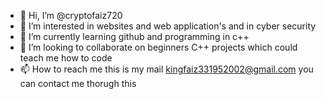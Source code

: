 - 👋 Hi, I’m @cryptofaiz720
- 👀 I’m interested in websites and web application's and in cyber security 
- 🌱 I’m currently learning github and programming in c++ 
- 💞️ I’m looking to collaborate on beginners C++ projects which could teach me how to code 
- 📫 How to reach me this is my mail kingfaiz331952002@gmail.com you can contact me thorugh this 

<!---
cryptofaiz720/cryptofaiz720 is a ✨ special ✨ repository because its `README.md` (this file) appears on your GitHub profile.
You can click the Preview link to take a look at your changes.
--->
